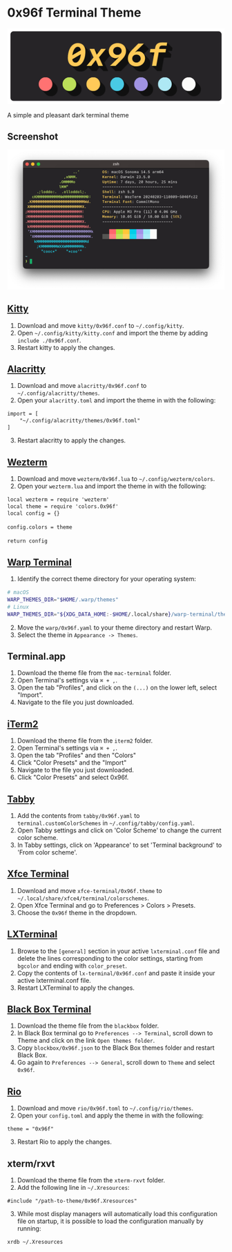 # 0x96f Terminal Theme

![Logo](logo.png)

A simple and pleasant dark terminal theme

## Screenshot

![Screenshot](screenshot.png)

## [Kitty](https://sw.kovidgoyal.net/kitty/)

1. Download and move `kitty/0x96f.conf` to `~/.config/kitty`.
2. Open `~/.config/kitty/kitty.conf` and import the theme by adding `include ./0x96f.conf`.
3. Restart kitty to apply the changes.

## [Alacritty](https://alacritty.org/)

1. Download and move `alacritty/0x96f.conf` to `~/.config/alacritty/themes`.
2. Open your `alacritty.toml` and import the theme in with the following:

```
import = [
    "~/.config/alacritty/themes/0x96f.toml"
]
```

3. Restart alacritty to apply the changes.

## [Wezterm](https://wezfurlong.org/wezterm/)

1. Download and move `wezterm/0x96f.lua` to `~/.config/wezterm/colors`.
2. Open your `wezterm.lua` and import the theme in with the following:

```
local wezterm = require 'wezterm'
local theme = require 'colors.0x96f'
local config = {}

config.colors = theme

return config
```

## [Warp Terminal](https://www.warp.dev/)

1. Identify the correct theme directory for your operating system:

```bash
# macOS
WARP_THEMES_DIR="$HOME/.warp/themes"
# Linux
WARP_THEMES_DIR="${XDG_DATA_HOME:-$HOME/.local/share}/warp-terminal/themes"
```

2. Move the `warp/0x96f.yaml` to your theme directory and restart Warp.
3. Select the theme in `Appearance -> Themes`.

## Terminal.app

1. Download the theme file from the `mac-terminal` folder.
2. Open Terminal's settings via `⌘ + ,`.
3. Open the tab "Profiles", and click on the `(...)` on the lower left, select "Import".
4. Navigate to the file you just downloaded.

## [iTerm2](https://iterm2.com/)

1. Download the theme file from the `iterm2` folder.
2. Open Terminal's settings via `⌘ + ,`.
3. Open the tab "Profiles" and then "Colors"
4. Click "Color Presets" and the "Import"
5. Navigate to the file you just downloaded.
6. Click "Color Presets" and select 0x96f.

## [Tabby](https://github.com/Eugeny/tabby)

1. Add the contents from `tabby/0x96f.yaml` to `terminal.customColorSchemes` in `~/.config/tabby/config.yaml`.
2. Open Tabby settings and click on 'Color Scheme' to change the current color scheme.
3. In Tabby settings, click on 'Appearance' to set 'Terminal background' to 'From color scheme'.

## [Xfce Terminal](https://gitlab.xfce.org/apps/xfce4-terminal)

1. Download and move `xfce-terminal/0x96f.theme` to `~/.local/share/xfce4/terminal/colorschemes`.
2. Open Xfce Terminal and go to Preferences > Colors > Presets.
3. Choose the `0x96f` theme in the dropdown.

## [LXTerminal](https://github.com/lxde/lxterminal)

1. Browse to the `[general]` section in your active `lxterminal.conf` file and delete the lines corresponding to the color settings, starting from `bgcolor` and ending with `color_preset`.
2. Copy the contents of `lx-terminal/0x96f.conf` and paste it inside your active lxterminal.conf file.
3. Restart LXTerminal to apply the changes.

## [Black Box Terminal](https://gitlab.gnome.org/raggesilver/blackbox)

1. Download the theme file from the `blackbox` folder.
2. In Black Box terminal go to `Preferences --> Terminal`, scroll down to Theme and click on the link `Open themes folder`.
3. Copy `blockbox/0x96f.json` to the Black Box themes folder and restart Black Box.
4. Go again to `Preferences --> General`, scroll down to `Theme` and select `0x96f`.

## [Rio](https://raphamorim.io/rio/)

1. Download and move `rio/0x96f.toml` to `~/.config/rio/themes`.
2. Open your `config.toml` and apply the theme in with the following:

```
theme = "0x96f"
```

3. Restart Rio to apply the changes.

## xterm/rxvt

1. Download the theme file from the `xterm-rxvt` folder.
2. Add the following line in `~/.Xresources`:

```
#include "/path-to-theme/0x96f.Xresources"
```

3. While most display managers will automatically load this configuration file on startup, it is possible to load the configuration manually by running:

```
xrdb ~/.Xresources
```
